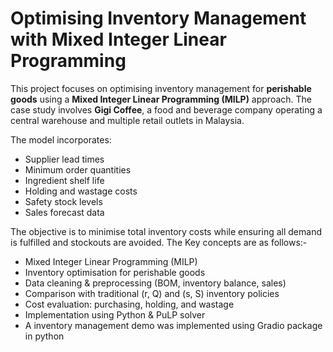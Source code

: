 # Optimising Inventory Management with Mixed Integer Linear Programming
This project focuses on optimising inventory management for **perishable goods** using a **Mixed Integer Linear Programming (MILP)** approach. The case study involves **Gigi Coffee**, a food and beverage company operating a central warehouse and multiple retail outlets in Malaysia.

The model incorporates:
- Supplier lead times  
- Minimum order quantities  
- Ingredient shelf life  
- Holding and wastage costs  
- Safety stock levels  
- Sales forecast data

The objective is to minimise total inventory costs while ensuring all demand is fulfilled and stockouts are avoided. The Key concepts are as follows:-
- Mixed Integer Linear Programming (MILP)
- Inventory optimisation for perishable goods
- Data cleaning & preprocessing (BOM, inventory balance, sales)
- Comparison with traditional (r, Q) and (s, S) inventory policies
- Cost evaluation: purchasing, holding, and wastage
- Implementation using Python & PuLP solver
- A inventory management demo was implemented using Gradio package in python
